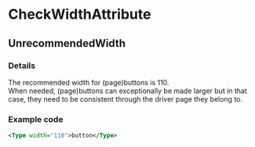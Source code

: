 ﻿---  
uid: Validator_2_10_7  
---

# CheckWidthAttribute

## UnrecommendedWidth

### Details

The recommended width for (page)buttons is 110.  
When needed, (page)buttons can exceptionally be made larger but in that case, they need to be consistent through the driver page they belong to.

### Example code

```xml
<Type width="110">button</Type>
```
